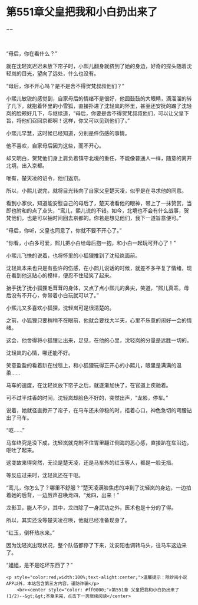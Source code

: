 # 第551章父皇把我和小白扔出来了
~~
    	    <p name="pagetop" href="javascript:void(0);" onclick="return false" style="line-height: 35px;padding: 10px;color: #333;"> </p><p>“母后，你在看什么？”</p><p>就在沈轻岚迟迟未放下帘子时，小熙儿翻身就挤到了她的身边，好奇的探头随着沈轻岚的目光，望向了远处，什么也没有。</p><p>“母后，你不开心吗？是不是舍不得贺梵叔叔他们？”</p><p>小熙儿敏锐的感觉到，自家母后的情绪不是很好，他圆鼓鼓的大眼睛，滴溜溜的转了几下，就抱着怀里的小雪狐，直接扑进了沈轻岚的怀里，甚至还安抚的蹭了沈轻岚的脸颊好几下，与继续道，“母后，你要是舍不得贺梵叔叔他们，可以让父皇下旨，将他们召回京都啊！这样，你又可以见到他们了。”</p><p>小熙儿早慧，这时候已经知道，分别是件伤感的事情。</p><p>他不喜欢，自家母后因为这些，而不开心。</p><p>却又明白，贺梵他们身上肩负着镇守北境的重任，不能像普通人一样，随意的离开北境，出入京都。</p><p>唯有，楚天凌的诏令，他们返京。</p><p>所以，小熙儿说完，就将目光转向了自家父皇楚天凌，似乎是在寻求他的同意。</p><p>看到小家伙，知道能安慰自己的母后了，楚天凌看他的眼神，带上了一抹赞赏，当即也附和的点了点头，“鸾儿，熙儿说的不错。如今，北境也不会有什么战事，贺梵他们，也是可以抽时间回去京都的。你若是想见他们，我下一道旨意便可。”</p><p>“母后，你听，父皇也同意了，你就不要不开心了。”</p><p>“你看，小白多可爱，熙儿把小白给母后抱一抱，和小白一起玩可开心了！”</p><p>小熙儿飞快的说着，也将怀里的小狐狸推到了沈轻岚面前。</p><p>沈轻岚本来也只是有些许的伤感，在小熙儿说话的时候，就差不多平复了情绪，现在看到他这贴心的模样，便忍不住轻笑了起来。</p><p>抬手抚了抚小狐狸毛茸茸的身体，又点了点小熙儿的鼻尖，笑道，“熙儿真乖，母后没有不开心，你带着小白玩就可以了。”</p><p>小熙儿又多喜欢小狐狸，沈轻岚可是很清楚的。</p><p>之前，小狐狸只要稍稍不在眼前，他就会要找大半天，心里不乐意的闹好一会的情绪。</p><p>这会，他舍得将小狐狸让出来，足见，在他的心里，沈轻岚的分量是远胜一切的。</p><p>沈轻岚的心情，哪还能不好。</p><p>笑意盈盈的看着趴在绒毯上，和小狐狸玩得正开心的小熙儿，眼里是满满的温柔……</p><p>马车的速度，在沈轻岚放下帘子之后，就逐渐加快了，在官道上疾驰着。</p><p>可不过半炷香的时间，沈轻岚却脸色不好的，突然出声，“龙影，停车。”</p><p>说着，她就径直掀开了帘子，在马车还未停稳的时，捂着心口，神色急切的弯腰钻出了马车。</p><p>“呕……”</p><p>马车终究是没下成，沈轻岚就克制不住胃里翻江倒海的恶心感，直接趴在车沿边，呕吐了起来。</p><p>这变故来得突然，无论是楚天凌，还是马车外的红玉等人，都是一脸无措。</p><p>等反应过来时，沈轻岚还在干呕。</p><p>“鸾儿，你怎么了？哪里不舒服？”楚天凌满脸焦虑的冲到了沈轻岚的身边，一边拍着她的后背，一边厉声召唤龙四，“龙四，出来！”</p><p>龙影卫，能人不少，其中，龙四除了一身武功之外，医术也是十分的了得。</p><p>所以，其实还没等楚天凌召唤，他就已经准备现身了。</p><p>“红玉，倒杯热水来。”</p><p>因为沈轻岚出现状况，整个队伍都停了下来，沈安阳也调转马头，往马车这边来了。</p><p>“姐姐，是不是吃坏东西了？”</p>
    	
   	<p style="color:red;width:100%;text-alight:center;">温馨提示：除妙阅小说APP以外，本站包含第三方内容，谨防诈骗</p>
    	<br><center style="color: #ff0000;">第551章 父皇把我和小白扔出来了(1/2)--&gt;&gt;本章未完，点击下一页继续阅读</center>
    	